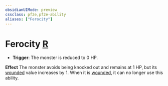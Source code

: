 ```yaml
---
obsidianUIMode: preview
cssclass: pf2e,pf2e-ability
aliases: ["Ferocity"]
---
```

# Ferocity [R](/rules/core-rulebook/chapter-9-playing-the-game.md#Actions "Reaction")

- **Trigger**: The monster is reduced to 0 HP.

**Effect** The monster avoids being knocked out and remains at 1 HP, but its [wounded](/rules/conditions.md#Wounded) value increases by 1. When it is [wounded](/rules/conditions.md#Wounded), it can no longer use this ability.